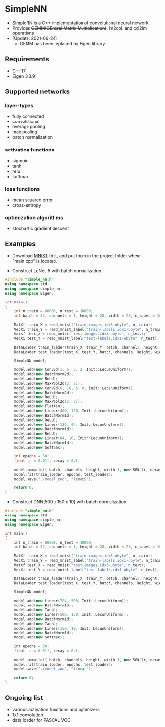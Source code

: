 # SimpleNN

- SimpleNN is a C++ implementation of convolutional neural network. 
- Provides ~~GEMM(GEneral Matrix Multiplication)~~, im2col, and col2im operations
- [Update: 2021-06-24]
  - GEMM has been replaced by Eigen library.

## Requirements

- C++17
- Eigen 3.3.9

## Supported networks

### layer-types

- fully connected
- convolutional
- average pooling
- max pooling
- batch normalization

### activation functions

- sigmoid
- tanh
- relu
- softmax

### loss functions

- mean squared error
- cross-entropy

### optimization algorithms

- stochastic gradient descent

## Examples

- Download [MNIST](http://yann.lecun.com/exdb/mnist/) first, and put them in the project folder where "main.cpp" is located.

- Construct LeNet-5 with batch normalization.

```c++
#include "simple_nn.h"
using namespace std;
using namespace simple_nn;
using namespace Eigen;

int main()
{
	int n_train = 60000, n_test = 10000;
	int batch = 32, channels = 1, height = 28, width = 28, n_label = 10;

	MatXf train_X = read_mnist("train-images.idx3-ubyte", n_train);
	VecXi train_Y = read_mnist_label("train-labels.idx1-ubyte", n_train);
	MatXf test_X = read_mnist("test-images.idx3-ubyte", n_test);
	VecXi test_Y = read_mnist_label("test-labels.idx1-ubyte", n_test);

	DataLoader train_loader(train_X, train_Y, batch, channels, height, width, true);
	DataLoader test_loader(test_X, test_Y, batch, channels, height, width, false);

	SimpleNN model;

	model.add(new Conv2d(1, 6, 5, 2, Init::LecunUniform));
	model.add(new BatchNorm2d);
	model.add(new ReLU);
	model.add(new MaxPool2d(2, 2));
	model.add(new Conv2d(6, 16, 5, 0, Init::LecunUniform));
	model.add(new BatchNorm2d);
	model.add(new ReLU);
	model.add(new MaxPool2d(2, 2));
	model.add(new Flatten);
	model.add(new Linear(400, 120, Init::LecunUniform));
	model.add(new BatchNorm1d);
	model.add(new ReLU);
	model.add(new Linear(120, 84, Init::LecunUniform));
	model.add(new BatchNorm1d);
	model.add(new ReLU);
	model.add(new Linear(84, 10, Init::LecunUniform));
	model.add(new BatchNorm1d);
	model.add(new Softmax);

	int epochs = 30;
	float lr = 0.01f, decay = 0.f;

	model.compile({ batch, channels, height, width }, new SGD(lr, decay), new CrossEntropyLoss);
	model.fit(train_loader, epochs, test_loader);
	model.save("./model_zoo", "lenet5");

	return 0;
}
```

- Construct DNN(500 x 150 x 10) with batch normalization.

```c++
#include "simple_nn.h"
using namespace std;
using namespace simple_nn;
using namespace Eigen;

int main()
{
	int n_train = 60000, n_test = 10000;
	int batch = 32, channels = 1, height = 28, width = 28, n_label = 10;

	MatXf train_X = read_mnist("train-images.idx3-ubyte", n_train);
	VecXi train_Y = read_mnist_label("train-labels.idx1-ubyte", n_train);
	MatXf test_X = read_mnist("test-images.idx3-ubyte", n_test);
	VecXi test_Y = read_mnist_label("test-labels.idx1-ubyte", n_test);

	DataLoader train_loader(train_X, train_Y, batch, channels, height, width, true);
	DataLoader test_loader(test_X, test_Y, batch, channels, height, width, false);

	SimpleNN model;

	model.add(new Linear(784, 500, Init::LecunUniform));
	model.add(new BatchNorm1d);
	model.add(new Tanh);
	model.add(new Linear(500, 150, Init::LecunUniform));
	model.add(new BatchNorm1d);
	model.add(new Tanh);
	model.add(new Linear(150, 10, Init::LecunUniform));
	model.add(new BatchNorm1d);
	model.add(new Softmax);

	int epochs = 30;
	float lr = 0.01f, decay = 0.f;

	model.compile({ batch, channels, height, width }, new SGD(lr, decay), new CrossEntropyLoss);
	model.fit(train_loader, epochs, test_loader);
	model.save("./model_zoo", "linear");

	return 0;
}
```

## Ongoing list

- various activation functions and optimizers
- 1x1 convolution
- data loader for PASCAL VOC
